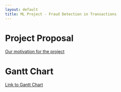 ```yaml
---
layout: default
title: ML Project - Fraud Detection in Transactions
---
```

# Project Proposal

[Our motivation for the project](./project-proposal.html)

# Gantt Chart

[Link to Gantt Chart](./gantt.html)
